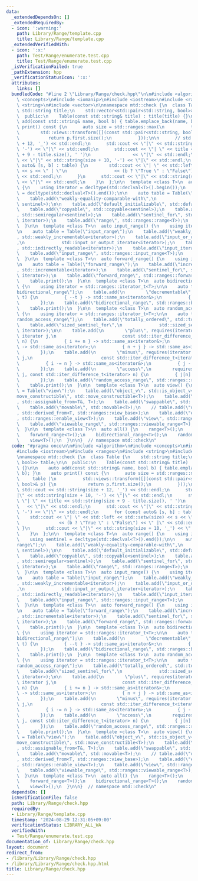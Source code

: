 ```yaml
---
data:
  _extendedDependsOn: []
  _extendedRequiredBy:
  - icon: ':warning:'
    path: Library/Range/template.cpp
    title: Library/Range/template.cpp
  _extendedVerifiedWith:
  - icon: ':x:'
    path: Test/Range/enumerate.test.cpp
    title: Test/Range/enumerate.test.cpp
  _isVerificationFailed: true
  _pathExtension: hpp
  _verificationStatusIcon: ':x:'
  attributes:
    links: []
  bundledCode: "#line 2 \"Library/Range/check.hpp\"\n\n#include <algorithm>\n#include\
    \ <concepts>\n#include <iomanip>\n#include <iostream>\n#include <ranges>\n#include\
    \ <string>\n#include <vector>\n\nnamespace mtd::check {\n  class Table {\n   \
    \ std::string title;\n    std::vector<std::pair<std::string, bool>> table;\n\n\
    \  public:\n    Table(const std::string& title) : title(title) {}\n\n    auto\
    \ add(const std::string& name, bool b) { table.emplace_back(name, b); }\n    auto\
    \ print() const {\n      auto size = std::ranges::max(\n          table |\n  \
    \        std::views::transform([](const std::pair<std::string, bool>& p) {\n \
    \           return p.first.size();\n          }));\n\n      // std::cout << std::string(size\
    \ + 12, '_') << std::endl;\n      std::cout << \"|\" << std::string(size + 10,\
    \ '-') << \"|\" << std::endl;\n      std::cout << \"| \" << title << std::string(size\
    \ + 9 - title.size(), ' ')\n                << \"|\" << std::endl;\n      std::cout\
    \ << \"|\" << std::string(size + 10, '-') << \"|\" << std::endl;\n      for (const\
    \ auto& [s, b] : table) {\n        std::cout << \"| \" << std::left << std::setw(size)\
    \ << s << \" | \"\n                  << (b ? \"True \" : \"False\") << \" |\"\
    \ << std::endl;\n      }\n      std::cout << \"|\" << std::string(size + 10, '_')\
    \ << \"|\" << std::endl;\n    }\n  };\n\n  template <class T>\n  auto range()\
    \ {\n    using iterator = decltype(std::declval<T>().begin());\n    using sentinel\
    \ = decltype(std::declval<T>().end());\n\n    auto table = Table(\"range\");\n\
    \    table.add(\"weakly-equality-comparable-with\",\n              std::__detail::__weakly_eq_cmp_with<iterator,\
    \ sentinel>);\n\n    table.add(\"default_initializable\", std::default_initializable<iterator>);\n\
    \    table.add(\"copyable\", std::copyable<sentinel>);\n    table.add(\"semiregular\"\
    , std::semiregular<sentinel>);\n    table.add(\"sentinel_for\", std::sentinel_for<sentinel,\
    \ iterator>);\n    table.add(\"range\", std::ranges::range<T>);\n    table.print();\n\
    \  }\n\n  template <class T>\n  auto input_range() {\n    using iterator = std::ranges::iterator_t<T>;\n\
    \n    auto table = Table(\"input_range\");\n    table.add(\"weakly_incrementable\"\
    , std::weakly_incrementable<iterator>);\n    table.add(\"input_or_output_iterator\"\
    ,\n              std::input_or_output_iterator<iterator>);\n    table.add(\"indirectly_readable\"\
    , std::indirectly_readable<iterator>);\n    table.add(\"input_iterator\", std::input_iterator<iterator>);\n\
    \    table.add(\"input_range\", std::ranges::input_range<T>);\n    table.print();\n\
    \  }\n\n  template <class T>\n  auto forward_range() {\n    using iterator = std::ranges::iterator_t<T>;\n\
    \n    auto table = Table(\"forward_range\");\n    table.add(\"incrementable\"\
    , std::incrementable<iterator>);\n    table.add(\"sentinel_for\", std::sentinel_for<iterator,\
    \ iterator>);\n    table.add(\"forward_range\", std::ranges::forward_range<T>);\n\
    \    table.print();\n  }\n\n  template <class T>\n  auto bidirectional_range()\
    \ {\n    using iterator = std::ranges::iterator_t<T>;\n\n    auto table = Table(\"\
    bidirectional_range\");\n    table.add(\n        \"decrementable\", requires(iterator\
    \ t) {\n          { --t } -> std::same_as<iterator&>;\n          { t-- } -> std::same_as<iterator>;\n\
    \        });\n    table.add(\"bidirectional_range\", std::ranges::bidirectional_range<T>);\n\
    \    table.print();\n  }\n\n  template <class T>\n  auto random_access_range()\
    \ {\n    using iterator = std::ranges::iterator_t<T>;\n\n    auto table = Table(\"\
    random_access_range\");\n    table.add(\"totally_ordered\", std::totally_ordered<iterator>);\n\
    \    table.add(\"sized_sentinel_for\",\n              std::sized_sentinel_for<iterator,\
    \ iterator>);\n\n    table.add(\n        \"plus\", requires(iterator i, const\
    \ iterator j,\n                         const std::iter_difference_t<iterator>\
    \ n) {\n          { i += n } -> std::same_as<iterator&>;\n          { j + n }\
    \ -> std::same_as<iterator>;\n          { n + j } -> std::same_as<iterator>;\n\
    \        });\n    table.add(\n        \"minus\", requires(iterator i, const iterator\
    \ j,\n                          const std::iter_difference_t<iterator> n) {\n\
    \          { i -= n } -> std::same_as<iterator&>;\n          { j - n } -> std::same_as<iterator>;\n\
    \        });\n    table.add(\n        \"access\",\n        requires(const iterator\
    \ j, const std::iter_difference_t<iterator> n) {\n          { j[n] } -> std::same_as<std::iter_reference_t<iterator>>;\n\
    \        });\n    table.add(\"random_access_range\", std::ranges::random_access_range<T>);\n\
    \    table.print();\n  }\n\n  template <class T>\n  auto view() {\n    auto table\
    \ = Table(\"view\");\n    table.add(\"object_v\", std::is_object_v<T>);\n    table.add(\"\
    move_constructible\", std::move_constructible<T>);\n    table.add(\"assignable_from\"\
    , std::assignable_from<T&, T>);\n    table.add(\"swappable\", std::swappable<T>);\n\
    \    table.add(\"movable\", std::movable<T>);\n    // table.add(\"derived_from\"\
    , std::derived_from<T, std::ranges::view_base>);\n    table.add(\"enable_view\"\
    , std::ranges::enable_view<T>);\n    table.add(\"view\", std::ranges::view<T>);\n\
    \    table.add(\"viewable_range\", std::ranges::viewable_range<T>);\n    table.print();\n\
    \  }\n\n  template <class T>\n  auto all() {\n    range<T>();\n    input_range<T>();\n\
    \    forward_range<T>();\n    bidirectional_range<T>();\n    random_access_range<T>();\n\
    \    view<T>();\n  }\n\n}  // namespace mtd::check\n"
  code: "#pragma once\n\n#include <algorithm>\n#include <concepts>\n#include <iomanip>\n\
    #include <iostream>\n#include <ranges>\n#include <string>\n#include <vector>\n\
    \nnamespace mtd::check {\n  class Table {\n    std::string title;\n    std::vector<std::pair<std::string,\
    \ bool>> table;\n\n  public:\n    Table(const std::string& title) : title(title)\
    \ {}\n\n    auto add(const std::string& name, bool b) { table.emplace_back(name,\
    \ b); }\n    auto print() const {\n      auto size = std::ranges::max(\n     \
    \     table |\n          std::views::transform([](const std::pair<std::string,\
    \ bool>& p) {\n            return p.first.size();\n          }));\n\n      //\
    \ std::cout << std::string(size + 12, '_') << std::endl;\n      std::cout << \"\
    |\" << std::string(size + 10, '-') << \"|\" << std::endl;\n      std::cout <<\
    \ \"| \" << title << std::string(size + 9 - title.size(), ' ')\n             \
    \   << \"|\" << std::endl;\n      std::cout << \"|\" << std::string(size + 10,\
    \ '-') << \"|\" << std::endl;\n      for (const auto& [s, b] : table) {\n    \
    \    std::cout << \"| \" << std::left << std::setw(size) << s << \" | \"\n   \
    \               << (b ? \"True \" : \"False\") << \" |\" << std::endl;\n     \
    \ }\n      std::cout << \"|\" << std::string(size + 10, '_') << \"|\" << std::endl;\n\
    \    }\n  };\n\n  template <class T>\n  auto range() {\n    using iterator = decltype(std::declval<T>().begin());\n\
    \    using sentinel = decltype(std::declval<T>().end());\n\n    auto table = Table(\"\
    range\");\n    table.add(\"weakly-equality-comparable-with\",\n              std::__detail::__weakly_eq_cmp_with<iterator,\
    \ sentinel>);\n\n    table.add(\"default_initializable\", std::default_initializable<iterator>);\n\
    \    table.add(\"copyable\", std::copyable<sentinel>);\n    table.add(\"semiregular\"\
    , std::semiregular<sentinel>);\n    table.add(\"sentinel_for\", std::sentinel_for<sentinel,\
    \ iterator>);\n    table.add(\"range\", std::ranges::range<T>);\n    table.print();\n\
    \  }\n\n  template <class T>\n  auto input_range() {\n    using iterator = std::ranges::iterator_t<T>;\n\
    \n    auto table = Table(\"input_range\");\n    table.add(\"weakly_incrementable\"\
    , std::weakly_incrementable<iterator>);\n    table.add(\"input_or_output_iterator\"\
    ,\n              std::input_or_output_iterator<iterator>);\n    table.add(\"indirectly_readable\"\
    , std::indirectly_readable<iterator>);\n    table.add(\"input_iterator\", std::input_iterator<iterator>);\n\
    \    table.add(\"input_range\", std::ranges::input_range<T>);\n    table.print();\n\
    \  }\n\n  template <class T>\n  auto forward_range() {\n    using iterator = std::ranges::iterator_t<T>;\n\
    \n    auto table = Table(\"forward_range\");\n    table.add(\"incrementable\"\
    , std::incrementable<iterator>);\n    table.add(\"sentinel_for\", std::sentinel_for<iterator,\
    \ iterator>);\n    table.add(\"forward_range\", std::ranges::forward_range<T>);\n\
    \    table.print();\n  }\n\n  template <class T>\n  auto bidirectional_range()\
    \ {\n    using iterator = std::ranges::iterator_t<T>;\n\n    auto table = Table(\"\
    bidirectional_range\");\n    table.add(\n        \"decrementable\", requires(iterator\
    \ t) {\n          { --t } -> std::same_as<iterator&>;\n          { t-- } -> std::same_as<iterator>;\n\
    \        });\n    table.add(\"bidirectional_range\", std::ranges::bidirectional_range<T>);\n\
    \    table.print();\n  }\n\n  template <class T>\n  auto random_access_range()\
    \ {\n    using iterator = std::ranges::iterator_t<T>;\n\n    auto table = Table(\"\
    random_access_range\");\n    table.add(\"totally_ordered\", std::totally_ordered<iterator>);\n\
    \    table.add(\"sized_sentinel_for\",\n              std::sized_sentinel_for<iterator,\
    \ iterator>);\n\n    table.add(\n        \"plus\", requires(iterator i, const\
    \ iterator j,\n                         const std::iter_difference_t<iterator>\
    \ n) {\n          { i += n } -> std::same_as<iterator&>;\n          { j + n }\
    \ -> std::same_as<iterator>;\n          { n + j } -> std::same_as<iterator>;\n\
    \        });\n    table.add(\n        \"minus\", requires(iterator i, const iterator\
    \ j,\n                          const std::iter_difference_t<iterator> n) {\n\
    \          { i -= n } -> std::same_as<iterator&>;\n          { j - n } -> std::same_as<iterator>;\n\
    \        });\n    table.add(\n        \"access\",\n        requires(const iterator\
    \ j, const std::iter_difference_t<iterator> n) {\n          { j[n] } -> std::same_as<std::iter_reference_t<iterator>>;\n\
    \        });\n    table.add(\"random_access_range\", std::ranges::random_access_range<T>);\n\
    \    table.print();\n  }\n\n  template <class T>\n  auto view() {\n    auto table\
    \ = Table(\"view\");\n    table.add(\"object_v\", std::is_object_v<T>);\n    table.add(\"\
    move_constructible\", std::move_constructible<T>);\n    table.add(\"assignable_from\"\
    , std::assignable_from<T&, T>);\n    table.add(\"swappable\", std::swappable<T>);\n\
    \    table.add(\"movable\", std::movable<T>);\n    // table.add(\"derived_from\"\
    , std::derived_from<T, std::ranges::view_base>);\n    table.add(\"enable_view\"\
    , std::ranges::enable_view<T>);\n    table.add(\"view\", std::ranges::view<T>);\n\
    \    table.add(\"viewable_range\", std::ranges::viewable_range<T>);\n    table.print();\n\
    \  }\n\n  template <class T>\n  auto all() {\n    range<T>();\n    input_range<T>();\n\
    \    forward_range<T>();\n    bidirectional_range<T>();\n    random_access_range<T>();\n\
    \    view<T>();\n  }\n\n}  // namespace mtd::check\n"
  dependsOn: []
  isVerificationFile: false
  path: Library/Range/check.hpp
  requiredBy:
  - Library/Range/template.cpp
  timestamp: '2024-08-29 12:31:05+09:00'
  verificationStatus: LIBRARY_ALL_WA
  verifiedWith:
  - Test/Range/enumerate.test.cpp
documentation_of: Library/Range/check.hpp
layout: document
redirect_from:
- /library/Library/Range/check.hpp
- /library/Library/Range/check.hpp.html
title: Library/Range/check.hpp
---
```

